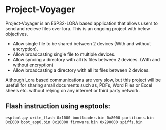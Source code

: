# Project-Voyager
Project-Voyager is an ESP32-LORA based application that allows users to send and recieve files over lora.
This is an ongoing project with below objectives.
- Allow single file to be shared between 2 devices (With and without encryption).
- Allow broadcasting single file to multiple devices.
- Allow syncing a directory with all its files between 2 devices. (With and without encryption)
- Allow broadcasting a directory with all its files between 2 devices.

Although Lora based communications are very slow, but this project will be usefull for sharing small documents such as,
PDFs, Word Files or Excel sheels etc. without relying on any internet or third party network.

## Flash instruction using esptools:
```
esptool.py write_flash 0x1000 bootloader.bin 0x8000 partitions.bin 0xE000 boot_app0.bin 0x10000 firmware.bin 0x290000 spiffs.bin
```